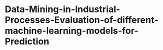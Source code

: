 # Data-Mining-in-Industrial-Processes-Evaluation-of-different-machine-learning-models-for-Prediction